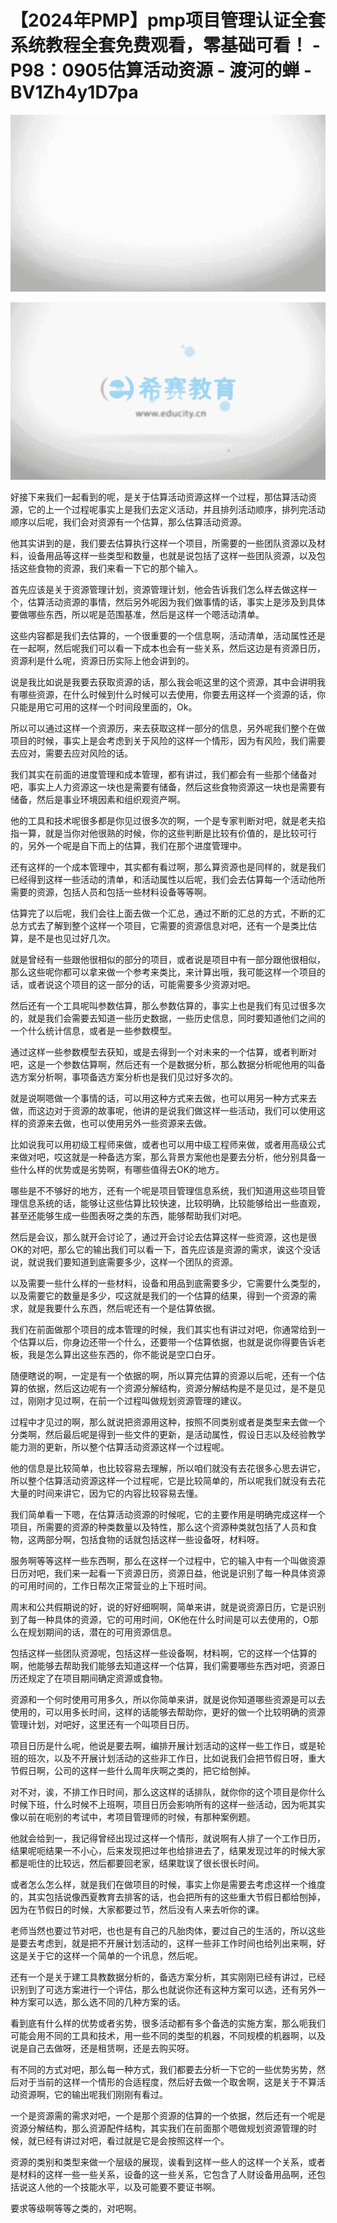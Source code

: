 # 【2024年PMP】pmp项目管理认证全套系统教程全套免费观看，零基础可看！ - P98：0905估算活动资源 - 渡河的蝉 - BV1Zh4y1D7pa

![](img/7b961519df35fb9ec3ce5a19370de15b_0.png)

![](img/7b961519df35fb9ec3ce5a19370de15b_1.png)

好接下来我们一起看到的呢，是关于估算活动资源这样一个过程，那估算活动资源，它的上一个过程呢事实上是我们去定义活动，并且排列活动顺序，排列完活动顺序以后呢，我们会对资源有一个估算，那么估算活动资源。

他其实讲到的是，我们要去估算执行这样一个项目，所需要的一些团队资源以及材料，设备用品等这样一些类型和数量，也就是说包括了这样一些团队资源，以及包括这些食物的资源，我们来看一下它的那个输入。

首先应该是关于资源管理计划，资源管理计划，他会告诉我们怎么样去做这样一个，估算活动资源的事情，然后另外呢因为我们做事情的话，事实上是涉及到具体要做哪些东西，所以呢是范围基准，然后是这样一个嗯活动清单。

这些内容都是我们去估算的，一个很重要的一个信息啊，活动清单，活动属性还是在一起啊，然后呢我们可以看一下成本也会有一些关系，然后这边是有资源日历，资源利是什么呢，资源日历实际上他会讲到的。

说是我比如说是我要去获取资源的话，那么我会呃这里的这个资源，其中会讲明我有哪些资源，在什么时候到什么时候可以去使用，你要去用这样一个资源的话，你只能是用它可用的这样一个时间段里面的，Ok。

所以可以通过这样一个资源历，来去获取这样一部分的信息，另外呢我们整个在做项目的时候，事实上是会考虑到关于风险的这样一个情形，因为有风险，我们需要去应对，需要去应对风险的话。

我们其实在前面的进度管理和成本管理，都有讲过，我们都会有一些那个储备对吧，事实上人力资源这一块也是需要有储备，然后这些食物资源这一块也是需要有储备，然后是事业环境因素和组织观资产啊。

他的工具和技术呢很多都是你见过很多次的啊，一个是专家判断对吧，就是老夫掐指一算，就是当你对他很熟的时候，你的这些判断是比较有价值的，是比较可行的，另外一个呢是自下而上的估算，我们在那个进度管理中。

还有这样的一个成本管理中，其实都有看过啊，那么算资源也是同样的，就是我们已经得到这样一些活动的清单，和活动属性以后呢，我们会去估算每一个活动他所需要的资源，包括人员和包括一些材料设备等等啊。

估算完了以后呢，我们会往上面去做一个汇总，通过不断的汇总的方式，不断的汇总方式去了解到整个这样一个项目，它需要的资源信息对吧，还有一个是类比估算，是不是也见过好几次。

就是曾经有一些跟他很相似的部分的项目，或者说是项目中有一部分跟他很相似，那么这些呢你都可以拿来做一个参考来类比，来计算出哦，我可能这样一个项目的话，或者说这个项目的这一部分的话，可能需要多少资源对吧。

然后还有一个工具呢叫参数估算，那么参数估算的，事实上也是我们有见过很多次的，就是我们会需要去知道一些历史数据，一些历史信息，同时要知道他们之间的一个什么统计信息，或者是一些参数模型。

通过这样一些参数模型去获知，或是去得到一个对未来的一个估算，或者判断对吧，这是一个参数估算啊，然后还有一个是数据分析，那么数据分析呢他用的叫备选方案分析啊，事项备选方案分析也是我们见过好多次的。

就是说啊嗯做一个事情的话，可以用这种方式来去做，也可以用另一种方式来去做，而这边对于资源的故事呢，他讲的是说我们做这样一些活动，我们可以使用这样的资源来去做，也可以使用另外一些资源来去做。

比如说我可以用初级工程师来做，或者也可以用中级工程师来做，或者用高级公式来做对吧，哎这就是一种备选方案，那么背景方案他也是要去分析，他分别具备一些什么样的优势或是劣势啊，有哪些值得去OK的地方。

哪些是不不够好的地方，还有一个呢是项目管理信息系统，我们知道用这些项目管理信息系统的话，能够让这些估算比较快速，比较明确，比较能够给出一些直观，甚至还能够生成一些图表呀之类的东西，能够帮助我们对吧。

然后是会议，那么就开会讨论了，通过开会讨论去估算这样一些资源，这也是很OK的对吧，那么它的输出我们可以看一下，首先应该是资源的需求，诶这个没话说，就说我们要知道到底需要多少，这样一个团队的资源。

以及需要一些什么样的一些材料，设备和用品到底需要多少，它需要什么类型的，以及需要它的数量是多少，哎这就是我们的一个估算的结果，得到一个资源的需求，就是我要什么东西，然后呢还有一个是估算依据。

我们在前面做那个项目的成本管理的时候，我们其实也有讲过对吧，你通常给到一个估算以后，你身边还带一个什么，还要带一个估算依据，也就是说你得要告诉老板，我是怎么算出这些东西的，你不能说是空口白牙。

随便瞎说的啊，一定是有一个依据的啊，所以算完估算的资源以后呢，还有一个估算的依据，然后这边呢有一个资源分解结构，资源分解结构是不是见过，是不是见过，刚刚才见过啊，在前一个过程叫做规划资源管理的建议。

过程中才见过的啊，那么就说把资源用这种，按照不同类别或者是类型来去做一个分类啊，然后最后呢是得到一些文件的更新，是活动属性，假设日志以及经验教学能力测的更新，所以整个估算活动资源这样一个过程呢。

他的信息是比较简单，也比较容易去理解，所以咱们就没有去花很多心思去讲它，所以整个估算活动资源这样一个过程呢，它是比较简单的，所以呢我们就没有去花大量的时间来讲它，因为它的内容比较容易去懂。

我们简单看一下嗯，在估算活动资源的时候呢，它的主要作用是明确完成这样一个项目，所需要的资源的种类数量以及特性，那么这个资源种类就包括了人员和食物，这两部分啊，包括食物的话就包括这样一些设备呀，材料呀。

服务啊等等这样一些东西啊，那么在这样一个过程中，它的输入中有一个叫做资源日历对吧，我们来一起看一下资源日历，资源日益，他说是识别了每一种具体资源的可用时间的，工作日帮次正常营业的上下班时间。

周末和公共假期说的好，说的好好细啊啊，简单来讲，就是说资源日历，它是识别到了每一种具体的资源，它的可用时间，OK他在什么时间是可以去使用的，O那么在规划期间的话，潜在的可用资源信息。

包括这样一些团队资源呢，包括这样一些设备啊，材料啊，它的这样一个估算的啊，他能够去帮助我们能够去知道这样一个估算，我们需要哪些东西对吧，资源日历还规定了在项目期间确定资源或食物。

资源和一个何时使用可用多久，所以你简单来讲，就是说你知道哪些资源是可以去使用的，可以用多长时间，这样的话能够去帮助你，更好的做一个比较明确的资源管理计划，对吧好，这里还有一个叫项目日历。

项目日历是什么呢，他说是要去啊，编排开展计划活动的这样一些工作日，或是轮班的班次，以及不开展计划活动的这些非工作日，比如说我们会把节假日呀，重大节假日啊，公司的这样一些什么周年庆啊之类的，把它给刨掉。

对不对，诶，不排工作日时间，那么这这样的话排队，就你你的这个项目是你什么时候下班，什么时候不上班啊，项目日历会影响所有的这样一些活动，因为呃其实像以前在呃别的考试中，考项目管理师的时候，有那种案例题。

他就会给到一，我记得曾经出现过这样一个情形，就说啊有人排了一个工作日历，结果呢呃结果一不小心，后来发现把过年也给排进去了，结果发现过年的时候大家都是呃住的比较远，然后都要回老家，结果耽误了很长很长时间。

或者怎么怎么样，就是我们在做项目的时候，事实上你是需要去考虑这样一个维度的，其实包括说像西夏教育去排客的话，也会把所有的这些重大节假日都给刨掉，因为在节假日的时候，大家都要过节，然后没有人来去听你的课。

老师当然也要过节对吧，也也是有自己的凡胎肉体，要过自己的生活的，所以这些是要去考虑到，就是把不开展计划活动的，这样一些非工作时间也给列出来啊，好这是关于它的这样一个简单的一个讯息，然后呢。

还有一个是关于建工具教数据分析的，备选方案分析，其实刚刚已经有讲过，已经识别到了可选方案进行一个评估，那么也就说你还有这种方案可以选，还有另外一种方案可以选，那么选不同的几种方案的话。

看到底有什么样的优势或者劣势，很多活动都有多个备选的实施方案，那么呃我们可能会用不同的工具和技术，用一些不同的类型的机器，不同规模的机器啊，以及说是自己去做呀，还是租赁啊，还是去购买呀。

有不同的方式对吧，那么每一种方式，我们都要去分析一下它的一些优势劣势，然后对于当前的这样一个情形的合适程度，然后好去做一个取舍啊，这是关于不算活动资源啊，它的输出呢我们刚刚有看过。

一个是资源需的需求对吧，一个是那个资源的估算的一个依据，然后还有一个呢是资源分解结构，那么资源配件结构，其实我们在前面那个嗯做规划资源管理的时候，就已经有讲过对吧，看过就是它是会按照这样一个。

资源的类别和类型来做一个层级的展现，诶看到这样一些人的这样一个关系，或者是材料的这样一些一些关系，设备的这一些关系，它包含了人财设备用品啊，还包括说这人他的一个技能水平，以及可能要不要证书啊。

要求等级啊等等之类的，对吧啊。